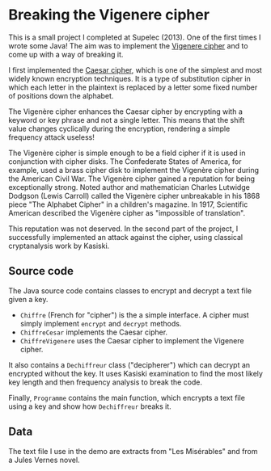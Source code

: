 # Breaking the Vigenere cipher

This is a small project I completed at Supelec (2013). One of the first times I wrote some Java! The aim was to implement the [Vigenere cipher](https://en.wikipedia.org/wiki/Vigen%C3%A8re_cipher) and to come up with a way of breaking it.

I first implemented the [Caesar cipher](https://en.wikipedia.org/wiki/Caesar_cipher), which is one of the simplest and most widely known encryption techniques. 
It is a type of substitution cipher in which each letter in the plaintext is replaced by a letter some fixed number of positions down the alphabet. 

The Vigenère cipher enhances the Caesar cipher by encrypting with a keyword or key phrase and not a single letter.
This means that the shift value changes cyclically during the encryption, rendering a simple frequency attack useless!

The Vigenère cipher is simple enough to be a field cipher if it is used in conjunction with cipher disks. The Confederate States of America, for example, used a brass cipher disk to implement the Vigenère cipher during the American Civil War. 
The Vigenère cipher gained a reputation for being exceptionally strong. Noted author and mathematician Charles Lutwidge Dodgson (Lewis Carroll) called the Vigenère cipher unbreakable in his 1868 piece "The Alphabet Cipher" in a children's magazine. In 1917, Scientific American described the Vigenère cipher as "impossible of translation". 

This reputation was not deserved. In the second part of the project, I successfully implemented an attack against the cipher, using classical cryptanalysis work by Kasiski.

## Source code

The Java source code contains classes to encrypt and decrypt a text file given a key.
* `Chiffre` (French for "cipher") is the a simple interface. A cipher must simply implement `encrypt` and `decrypt` methods.
* `ChiffreCesar` implements the Caesar cipher.
* `ChiffreVigenere` uses the Caesar cipher to implement the Vigenere cipher.

It also contains a `Dechiffreur` class ("decipherer") which can decrypt an encrypted without the key. 
It uses Kasiski examination to find the most likely key length and then frequency analysis to break the code.

Finally, `Programme` contains the main function, which encrypts a text file using a key and show how `Dechiffreur` breaks it.

## Data 

The text file I use in the demo are extracts from "Les Misérables" and from a Jules Vernes novel.
